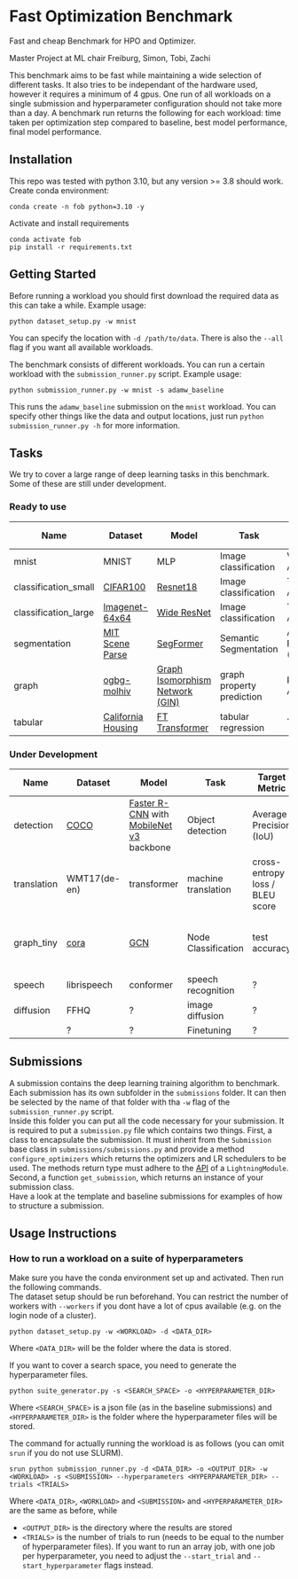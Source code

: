 # Fast Optimization Benchmark

Fast and cheap Benchmark for HPO and Optimizer.

Master Project at ML chair Freiburg,
Simon, Tobi, Zachi

This benchmark aims to be fast while maintaining a wide selection of different tasks. It also tries to be independant of the hardware used, however it requires a minimum of 4 gpus. One run of all workloads on a single submission and hyperparameter configuration should not take more than a day. A benchmark run returns the following for each workload: time taken per optimization step compared to baseline, best model performance, final model performance. 

## Installation

This repo was tested with python 3.10, but any version >= 3.8 should work.  
Create conda environment:
```
conda create -n fob python=3.10 -y
```
Activate and install requirements
```
conda activate fob
pip install -r requirements.txt
```

## Getting Started

Before running a workload you should first download the required data as this can take a while. Example usage:
```
python dataset_setup.py -w mnist
```
You can specify the location with `-d /path/to/data`. There is also the `--all` flag if you want all available workloads.

The benchmark consists of different workloads. You can run a certain workload with the `submission_runner.py` script. Example usage:
```
python submission_runner.py -w mnist -s adamw_baseline
```
This runs the `adamw_baseline` submission on the `mnist` workload. You can specify other things like the data and output locations, just run `python submission_runner.py -h` for more information.

## Tasks

We try to cover a large range of deep learning tasks in this benchmark.  
Some of these are still under development.

### Ready to use

| Name | Dataset | Model | Task | Target Metric | Baseline Score | Baseline Runtime | Hardware |
| ------- | ---- | ----- | ---- | ------------- | -------------- | ---------------- | -------- |
| mnist | MNIST | MLP | Image classification | Validation Accuracy | 0.95 | 1 min | 1 gpu |
| classification_small | [CIFAR100](https://www.cs.toronto.edu/~kriz/cifar.html) | [Resnet18](https://arxiv.org/pdf/1512.03385.pdf) | Image classification | Top-1 Accuracy | 0.74 | 10 min | 1 gpu |
| classification_large | [Imagenet-64x64](https://patrykchrabaszcz.github.io/Imagenet32/) | [Wide ResNet](https://arxiv.org/pdf/1605.07146.pdf) | Image classification | Top-1 Accuracy | 0.69 | 4h | 4 gpu |
| segmentation | [MIT Scene Parse](http://sceneparsing.csail.mit.edu/) | [SegFormer](https://arxiv.org/abs/2105.15203) | Semantic Segmentation | Average Precision (IoU) | 0.26 | 4h | 1 gpu |
| graph | [ogbg-molhiv](https://ogb.stanford.edu/docs/graphprop/#ogbg-mol) | [Graph Isomorphism Network (GIN)](https://arxiv.org/pdf/1810.00826.pdf) | graph property prediction | ROC-AUC | 0.75 | ? | 1 gpu |
| tabular | [California Housing](https://www.dcc.fc.up.pt/~ltorgo/Regression/cal_housing.html) | [FT Transformer](https://arxiv.org/pdf/2106.11959.pdf) | tabular regression | Test MSE | 0.11 | 2 min | 1 gpu |



### Under Development

| Name | Dataset | Model | Task | Target Metric | Baseline Score | Baseline Runtime | Hardware |
| ------- | ----- | ----- | ---- | ------------- | -------------- | ---------------- | -------- |
| detection | [COCO](https://cocodataset.org) | [Faster R-CNN](https://arxiv.org/abs/1506.01497) with [MobileNet v3](https://arxiv.org/abs/1905.02244) backbone | Object detection | Average Precision (IoU) | ? | ~4h | 4 gpus |
| translation | WMT17(de-en) | transformer | machine translation | cross-entropy loss / BLEU score | ? | 4h | 4 gpus |
| graph_tiny | [cora](https://paperswithcode.com/sota/node-classification-on-cora) | [GCN](https://arxiv.org/abs/1609.02907) | Node Classification | test accuracy | TODO (in paper 81.5) | TODO (very fast, just some minutes) | 1 gpu |
| speech | librispeech | conformer | speech recognition | ? | ? | ? | ? |
| diffusion | FFHQ | ? | image diffusion | ? | ? | ? | ? |
| | ? | ? | Finetuning | ? | ? | ? | ? |


## Submissions

A submission contains the deep learning training algorithm to benchmark. Each submission has its own subfolder in the `submissions` folder. It can then be selected by the name of that folder with tha `-w` flag of the `submission_runner.py` script.  
Inside this folder you can put all the code necessary for your submission. It is required to put a `submission.py` file which contains two things. First, a class to encapsulate the submission. It must inherit from the `Submission` base class in `submissions/submissions.py` and provide a method `configure_optimizers` which returns the optimizers and LR schedulers to be used. The methods return type must adhere to the [API](https://lightning.ai/docs/pytorch/stable/api/lightning.pytorch.core.LightningModule.html#lightning.pytorch.core.LightningModule.configure_optimizers) of a `LightningModule`. Second, a function `get_submission`, which returns an instance of your submission class.  
Have a look at the template and baseline submissions for examples of how to structure a submission.

## Usage Instructions

### How to run a workload on a suite of hyperparameters
Make sure you have the conda environment set up and activated. Then run the following commands.  
The dataset setup should be run beforehand. You can restrict the number of workers with `--workers` if you dont have a lot of cpus available (e.g. on the login node of a cluster).
```
python dataset_setup.py -w <WORKLOAD> -d <DATA_DIR>
```
Where `<DATA_DIR>` will be the folder where the data is stored.

If you want to cover a search space, you need to generate the hyperparameter files.
```
python suite_generator.py -s <SEARCH_SPACE> -o <HYPERPARAMETER_DIR>
```
Where `<SEARCH_SPACE>` is a json file (as in the baseline submissions) and `<HYPERPARAMETER_DIR>` is the folder where the hyperparameter files will be stored.

The command for actually running the workload is as follows (you can omit `srun` if you do not use SLURM).
```
srun python submission_runner.py -d <DATA_DIR> -o <OUTPUT_DIR> -w <WORKLOAD> -s <SUBMISSION> --hyperparameters <HYPERPARAMETER_DIR> --trials <TRIALS>
```
Where `<DATA_DIR>`, `<WORKLOAD>` and `<SUBMISSION>` and `<HYPERPARAMETER_DIR>` are the same as before, while
- `<OUTPUT_DIR>` is the directory where the results are stored
- `<TRIALS>` is the number of trials to run (needs to be equal to the number of hyperparameter files).
If you want to run an array job, with one job per hyperparameter, you need to adjust the `--start_trial` and `--start_hyperparameter` flags instead.
